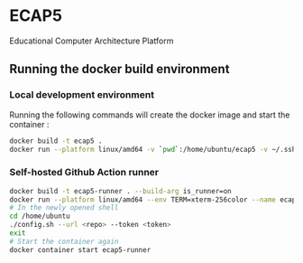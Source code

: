 # ECAP5
Educational Computer Architecture Platform

## Running the docker build environment
### Local development environment
Running the following commands will create the docker image and start the container :
```bash
docker build -t ecap5 .
docker run --platform linux/amd64 -v `pwd`:/home/ubuntu/ecap5 -v ~/.ssh:/home/ubuntu/.ssh --env TERM=xterm-256color --name ecap5 -it ecap5
```
### Self-hosted Github Action runner
```bash
docker build -t ecap5-runner . --build-arg is_runner=on
docker run --platform linux/amd64 --env TERM=xterm-256color --name ecap5-runner -it ecap5-runner
# In the newly opened shell
cd /home/ubuntu
./config.sh --url <repo> --token <token>
exit
# Start the container again
docker container start ecap5-runner
```


